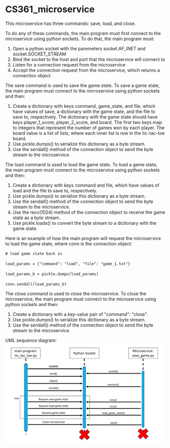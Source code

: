 # CS361_microservice

This microservice has three commands: save, load, and close.

To do any of these commands, the main program must first connect to the microservice using python sockets. To do that, the main program must:

1. Open a python socket with the paremeters socket.AF_INET and socket.SOCKET_STREAM
2. Bind the socket to the host and port that the microservice will connect to
3. Listen for a connection request from the microservice
4. Accept the connection request from the microservice, which returns a connection object


The save command is used to save the game state. To save a game state, the main program must connect to the microservice using python sockets and then:

1. Create a dictionary with keys command, game_state, and file, which have values of save, a dictionary with the game state, and the file to save to, respectively. The dictionary with the game state should have keys player_1_score, player_2_score, and board. The first two keys map to integers that represent the number of games won by each player. The board value is a list of lists, where each inner list is row in the tic-tac-toe board. 
2. Use pickle.dumps() to serialize this dictionary as a byte stream.
3. Use the sendall() method of the connection object to send the byte 
stream to the microservice.


The load command is used to load the game state. To load a game state, the main program must connect to the microservice using python sockets and then:

1. Create a dictionary with keys command and file, which have values of 
load and the file to save to, respectively.
2. Use pickle.dumps() to serialize this dictionary as a byte stream.
3. Use the sendall() method of the connection object to send the byte 
stream to the microservice.
4. Use the recv(1024) method of the connection object to receive the 
game state as a byte stream.
5. Use pickle.loads() to convert the byte stream to a dictionary with the 
game state. 

Here is an example of how the main program will request the microservice to load the game state, where conn is the connection object:

    # load game state back in

    load_params = {"command": "load", "file": "game_1.txt"}

    load_params_b = pickle.dumps(load_params)

    conn.sendall(load_params_b)


The close command is used to close the microservice. To close the microservice, the main program must connect to the microservice using python sockets and then:

1. Create a dictionary with a key-value pair of "command": "close". 
2. Use pickle.dumps() to serialize this dictionary as a byte stream.
3. Use the sendall() method of the connection object to send the byte stream to the microservice.


UML sequence diagram:
![alt text](https://github.com/connordilgren/CS361_microservice/blob/main/UML_sequence_diagram.png)
